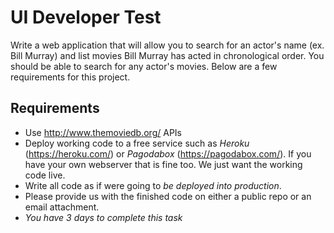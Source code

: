 UI Developer Test
=================

Write a web application that will allow you to search for an actor's name (ex. Bill Murray) and list movies  Bill Murray has acted in chronological order.
You should be able to search for any actor's movies.
Below are a few requirements for this project.

Requirements
------------

* Use http://www.themoviedb.org/ APIs
* Deploy working code to a free service such as *Heroku* (https://heroku.com/) or *Pagodabox* (https://pagodabox.com/). If you have your own webserver that is fine too. We just want the working code live.
* Write all code as if were going to *be deployed into production*.
* Please provide us with the finished code on either a public repo or an email attachment.
* *You have 3 days to complete this task*
